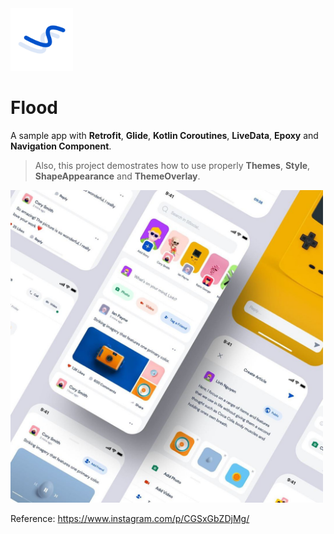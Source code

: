 <img width=100 src=https://raw.githubusercontent.com/seanghay/flood/master/app/src/main/ic_launcher-playstore.png>

# Flood

A sample app with **Retrofit**, **Glide**, **Kotlin Coroutines**, **LiveData**, **Epoxy** and **Navigation Component**.

> Also, this project demostrates how to use properly **Themes**, **Style**, **ShapeAppearance** and **ThemeOverlay**.

<img width=500 src="https://raw.githubusercontent.com/seanghay/flood/master/arts/image.jpg">

Reference: https://www.instagram.com/p/CGSxGbZDjMg/

